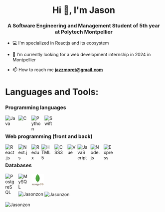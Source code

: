 <h1 align="center">Hi 👋, I'm Jason</h1>
<h3 align="center">A Software Engineering and Management Student of 5th year at Polytech Montpellier</h3>

- 💻 I'm specialized in Reactjs and its ecosystem

- 🔭 I’m currently looking for a web development internship in 2024 in Montpellier

- 📫 How to reach me **jazzmoret@gmail.com**

# Languages and Tools:

<h3>Programming languages</h3>

<a href="https://dev.java/" target="blank">
  <img align="left" alt="Java" width="32px" src="https://upload.wikimedia.org/wikipedia/fr/2/2e/Java_Logo.svg" style="padding-right:10px;"/>
</a>
  
<a href="https://en.cppreference.com/w/" target="blank">
  <img align="left" alt="C" width="32px" src="https://upload.wikimedia.org/wikipedia/commons/thumb/1/19/C_Logo.png/725px-C_Logo.png" style="padding-right:10px;"/>
</a>
  
<a href="https://www.python.org/" target="blank">
  <img align="left" alt="Python" width="32px" src="https://upload.wikimedia.org/wikipedia/commons/thumb/c/c3/Python-logo-notext.svg/2048px-Python-logo-notext.svg.png" style="padding-right:10px;"/>
</a>
    
<a href="https://www.swift.org/" target="blank">
  <img align="left" alt="Swift" width="32px" src="https://developer.apple.com/swift/images/swift-og.png" style="padding-right:10px;"/>
</a>
  
<br/>
<br/>
<h3>Web programming (front and back)</h3>

<a href="https://reactjs.org/" target="blank">
  <img align="left" alt="React.js" width="32px" src="https://upload.wikimedia.org/wikipedia/commons/thumb/a/a7/React-icon.svg/512px-React-icon.svg.png" style="padding-right:10px;"/>
</a>

<a href="https://nextjs.org/" target="blank">
  <img align="left" alt="Next.js" width="32px" src="https://assets.vercel.com/image/upload/front/assets/design/nextjs-white-logo.svg" style="padding-right:10px;"/>
</a>

<a href="https://redux.js.org/" target="blank">
  <img align="left" alt="Redux" width="32px" src="https://redux.js.org/img/redux.svg"/>
</a>

<a href="https://developer.mozilla.org/en-US/docs/Web/HTML" target="blank">
  <img align="left" alt="HTML5" width="32px" src="https://upload.wikimedia.org/wikipedia/commons/thumb/6/61/HTML5_logo_and_wordmark.svg/1280px-HTML5_logo_and_wordmark.svg.png" style="padding-right:10px;"/>
</a>

<a href="https://developer.mozilla.org/en-US/docs/Web/CSS" target="blank">
  <img align="left" alt="CSS3" width="32px" src="https://upload.wikimedia.org/wikipedia/commons/thumb/d/d5/CSS3_logo_and_wordmark.svg/1920px-CSS3_logo_and_wordmark.svg.png" style="padding-right:10px;"/>
</a>

<a href="https://vuejs.org/" target="blank">
  <img align="left" alt="Vue" width="32px" src="https://upload.wikimedia.org/wikipedia/commons/thumb/9/95/Vue.js_Logo_2.svg/1920px-Vue.js_Logo_2.svg.png"/>
</a>

<a href="https://developer.mozilla.org/en-US/docs/Web/JavaScript" target="blank">
  <img align="left" alt="JavaScript" width="32px" src="https://upload.wikimedia.org/wikipedia/commons/6/6a/JavaScript-logo.png" style="padding-right:10px;"/>
</a>

<a href="https://nodejs.org/en/" target="blank">
  <img align="left" alt="Node.js" width="32px" src="https://upload.wikimedia.org/wikipedia/commons/thumb/d/d9/Node.js_logo.svg/1280px-Node.js_logo.svg.png" style="padding-right:10px;"/>
</a>

<a href="https://expressjs.com/" target="blank">
  <img align="left" alt="Express" width="32px" src="https://upload.wikimedia.org/wikipedia/commons/thumb/6/64/Expressjs.png/1280px-Expressjs.png" style="padding-right:10px;"/>
</a>

<br/>
<br/>
<h3>Databases</h3>

<a href="https://www.postgresql.org/" target="blank">
  <img align="left" alt="PostgreSQL" width="32px" src="https://upload.wikimedia.org/wikipedia/commons/thumb/2/29/Postgresql_elephant.svg/1024px-Postgresql_elephant.svg.png" style="padding-right:10px;"/>
</a>

<a href="https://www.mysql.com/" target="blank">
  <img align="left" alt="MySQL" width="32px" src="https://upload.wikimedia.org/wikipedia/fr/6/62/MySQL.svg" style="padding-right:10px;"/>
</a>

<a href="https://www.mongodb.com/" target="_blank" rel="noreferrer"> 
  <img src="https://raw.githubusercontent.com/devicons/devicon/master/icons/mongodb/mongodb-original-wordmark.svg" alt="mongodb" width="40" height="40"/>
</a>

<p><img align="left" src="https://github-readme-stats.vercel.app/api/top-langs?username=Jasonzon&show_icons=true&theme=tokyonight&locale=en&layout=compact" alt="Jasonzon" /></p>

<p>&nbsp;<img align="center" src="https://github-readme-stats.vercel.app/api?username=Jasonzon&show_icons=true&theme=tokyonight&locale=en" alt="Jasonzon" /></p>

<p><img align="center" src="https://github-readme-streak-stats.herokuapp.com/?user=Jasonzon&theme=tokyonight" alt="Jasonzon" /></p>

